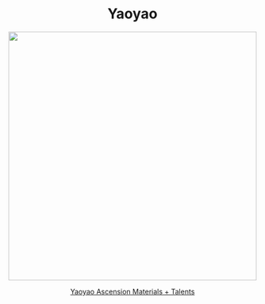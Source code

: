 <body>
  <div align="center">
    <h1> Yaoyao </h1>
<img src="https://images-wixmp-ed30a86b8c4ca887773594c2.wixmp.com/f/5e5896a5-4a79-496a-bea4-81f26cfa2650/dfn4o09-13cf603e-d060-405b-a269-934813677876.png/v1/fill/w_1280,h_2038/yaoyao_genshin_impact_full_body_render_by_deg5270_dfn4o09-fullview.png?token=eyJ0eXAiOiJKV1QiLCJhbGciOiJIUzI1NiJ9.eyJzdWIiOiJ1cm46YXBwOjdlMGQxODg5ODIyNjQzNzNhNWYwZDQxNWVhMGQyNmUwIiwiaXNzIjoidXJuOmFwcDo3ZTBkMTg4OTgyMjY0MzczYTVmMGQ0MTVlYTBkMjZlMCIsIm9iaiI6W1t7ImhlaWdodCI6Ijw9MjAzOCIsInBhdGgiOiJcL2ZcLzVlNTg5NmE1LTRhNzktNDk2YS1iZWE0LTgxZjI2Y2ZhMjY1MFwvZGZuNG8wOS0xM2NmNjAzZS1kMDYwLTQwNWItYTI2OS05MzQ4MTM2Nzc4NzYucG5nIiwid2lkdGgiOiI8PTEyODAifV1dLCJhdWQiOlsidXJuOnNlcnZpY2U6aW1hZ2Uub3BlcmF0aW9ucyJdfQ.YoZvqRfyQjMWzbJqAw3S1cFVOlUkjzS5XDd2jK83Ky8" width=500>
<p></p>
<a href="">Yaoyao Ascension Materials + Talents</a><br>

  </div>
</body>
